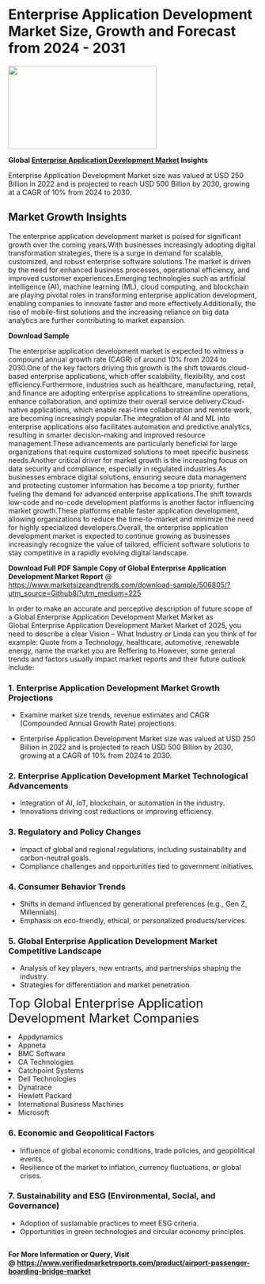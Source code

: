 <H1>Enterprise Application Development Market Size, Growth and Forecast from 2024 - 2031</H1><img class="aligncenter size-medium wp-image-584254" src="https://thirdeyenews.in/wp-content/uploads/2024/09/Global-Market-Research-300x168.jpeg" alt="" width="300" height="168" /><p><strong>Global&nbsp;<a href="https://www.marketsizeandtrends.com/download-sample/506805/?utm_source=Github8j?utm_medium=225">Enterprise Application Development Market</a> Insights</strong></p><p>Enterprise Application Development Market size was valued at USD 250 Billion in 2022 and is projected to reach USD 500 Billion by 2030, growing at a CAGR of 10% from 2024 to 2030.</p><p><h2>Market Growth Insights</h2> <p>The enterprise application development market is poised for significant growth over the coming years.With businesses increasingly adopting digital transformation strategies, there is a surge in demand for scalable, customized, and robust enterprise software solutions.The market is driven by the need for enhanced business processes, operational efficiency, and improved customer experiences.Emerging technologies such as artificial intelligence (AI), machine learning (ML), cloud computing, and blockchain are playing pivotal roles in transforming enterprise application development, enabling companies to innovate faster and more effectively.Additionally, the rise of mobile-first solutions and the increasing reliance on big data analytics are further contributing to market expansion.</p> <p><strong>Download Sample</strong></p> <p>The enterprise application development market is expected to witness a compound annual growth rate (CAGR) of around 10% from 2024 to 2030.One of the key factors driving this growth is the shift towards cloud-based enterprise applications, which offer scalability, flexibility, and cost efficiency.Furthermore, industries such as healthcare, manufacturing, retail, and finance are adopting enterprise applications to streamline operations, enhance collaboration, and optimize their overall service delivery.Cloud-native applications, which enable real-time collaboration and remote work, are becoming increasingly popular.The integration of AI and ML into enterprise applications also facilitates automation and predictive analytics, resulting in smarter decision-making and improved resource management.These advancements are particularly beneficial for large organizations that require customized solutions to meet specific business needs.Another critical driver for market growth is the increasing focus on data security and compliance, especially in regulated industries.As businesses embrace digital solutions, ensuring secure data management and protecting customer information has become a top priority, further fueling the demand for advanced enterprise applications.The shift towards low-code and no-code development platforms is another factor influencing market growth.These platforms enable faster application development, allowing organizations to reduce the time-to-market and minimize the need for highly specialized developers.Overall, the enterprise application development market is expected to continue growing as businesses increasingly recognize the value of tailored, efficient software solutions to stay competitive in a rapidly evolving digital landscape.</p> <p><span class=""><strong>Download Full PDF Sample Copy of Global Enterprise Application Development Market Report</strong> @ <a href="https://www.marketsizeandtrends.com/download-sample/506805/?utm_source=Github8j?utm_medium=225" target="_blank">https://www.marketsizeandtrends.com/download-sample/506805/?utm_source=Github8j?utm_medium=225</a></span></p><p>In order to make an accurate and perceptive description of future scope of a Global&nbsp;Enterprise Application Development Market Market as Global&nbsp;Enterprise Application Development Market Market of 2025, you need to describe a clear Vision &ndash; What Industry or Linda can you think of for example: Quote from a Technology, healthcare, automotive, renewable energy, name the market you are Reffering to.However, some general trends and factors usually impact market reports and their future outlook include:</p><h3>1.&nbsp;<strong>Enterprise Application Development Market Growth Projections</strong></h3><ul><li>Examine market size trends, revenue estimates and CAGR (Compounded Annual Growth Rate) projections.</li><li><p>Enterprise Application Development Market size was valued at USD 250 Billion in 2022 and is projected to reach USD 500 Billion by 2030, growing at a CAGR of 10% from 2024 to 2030.</p></li></ul><h3>2.&nbsp;<strong>Enterprise Application Development Market Technological Advancements</strong></h3><ul><li>Integration of AI, IoT, blockchain, or automation in the industry.</li><li>Innovations driving cost reductions or improving efficiency.</li></ul><h3>3.&nbsp;<strong>Regulatory and Policy Changes</strong></h3><ul><li>Impact of global and regional regulations, including sustainability and carbon-neutral goals.</li><li>Compliance challenges and opportunities tied to government initiatives.</li></ul><h3>4.&nbsp;<strong>Consumer Behavior Trends</strong></h3><ul><li>Shifts in demand influenced by generational preferences (e.g., Gen Z, Millennials).</li><li>Emphasis on eco-friendly, ethical, or personalized products/services.</li></ul><h3>5.&nbsp;<strong>Global Enterprise Application Development Market Competitive Landscape</strong></h3><ul><li>Analysis of key players, new entrants, and partnerships shaping the industry.</li><li>Strategies for differentiation and market penetration.</li></ul><p data-pm-slice="1 1 []"><span style="color: inherit; font-family: inherit; font-size: 25px;">Top Global Enterprise Application Development Market Companies</span></p><div class="" data-test-id=""><p><li>Appdynamics</li><li> Appneta</li><li> BMC Software</li><li> CA Technologies</li><li> Catchpoint Systems</li><li> Dell Technologies</li><li> Dynatrace</li><li> Hewlett Packard</li><li> International Business Machines</li><li> Microsoft</li></p></div><h3>6.&nbsp;<strong>Economic and Geopolitical Factors</strong></h3><ul><li>Influence of global economic conditions, trade policies, and geopolitical events.</li><li>Resilience of the market to inflation, currency fluctuations, or global crises.</li></ul><h3>7.&nbsp;<strong>Sustainability and ESG (Environmental, Social, and Governance)</strong></h3><ul><li>Adoption of sustainable practices to meet ESG criteria.</li><li>Opportunities in green technologies and circular economy principles.</li></ul><h2><strong style="font-size: 14px;">For More Information or Query, Visit @&nbsp;</strong><a style="background-color: #ffffff; font-size: 14px;" href="https://www.marketsizeandtrends.com/report/enterprise-application-development-market/" target="_blank">https://www.verifiedmarketreports.com/product/airport-passenger-boarding-bridge-market</a></h2>